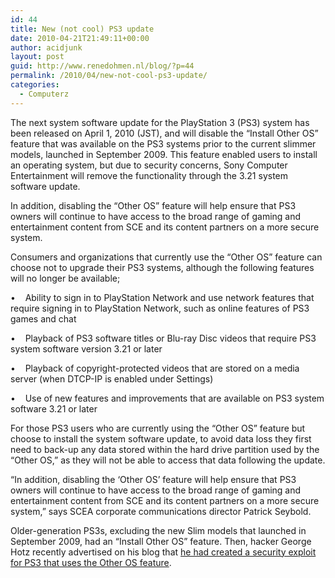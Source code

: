 ```yaml
---
id: 44
title: New (not cool) PS3 update
date: 2010-04-21T21:49:11+00:00
author: acidjunk
layout: post
guid: http://www.renedohmen.nl/blog/?p=44
permalink: /2010/04/new-not-cool-ps3-update/
categories:
  - Computerz
---
```

The next system software update for the PlayStation 3 (PS3) system has been released on April 1, 2010 (JST), and will disable the “Install Other OS” feature that was available on the PS3 systems prior to the current slimmer models, launched in September 2009. This feature enabled users to install an operating system, but due to security concerns, Sony Computer Entertainment will remove the functionality through the 3.21 system software update.
  
In addition, disabling the “Other OS” feature will help ensure that PS3 owners will continue to have access to the broad range of gaming and entertainment content from SCE and its content partners on a more secure system.
  
Consumers and organizations that currently use the “Other OS” feature can choose not to upgrade their PS3 systems, although the following features will no longer be available;
  
•    Ability to sign in to PlayStation Network and use network features that require signing in to PlayStation Network, such as online features of PS3 games and chat
  
•    Playback of PS3 software titles or Blu-ray Disc videos that require PS3 system software version 3.21 or later
  
•    Playback of copyright-protected videos that are stored on a media server (when DTCP-IP is enabled under Settings)
  
•    Use of new features and improvements that are available on PS3 system software 3.21 or later
  
For those PS3 users who are currently using the “Other OS” feature but choose to install the system software update, to avoid data loss they first need to back-up any data stored within the hard drive partition used by the “Other OS,” as they will not be able to access that data following the update.

&#8220;In addition, disabling the &#8216;Other OS&#8217; feature will help ensure that PS3 owners will continue to have access to the broad range of gaming and entertainment content from SCE and its content partners on a more secure system,&#8221; says SCEA corporate communications director Patrick Seybold.

Older-generation PS3s, excluding the new Slim models that launched in September 2009, had an &#8220;Install Other OS&#8221; feature. Then, hacker George Hotz recently advertised on his blog that [he had created a security exploit for PS3 that uses the Other OS feature](http://geohotps3.blogspot.com/2010/01/heres-your-silver-platter.html).
